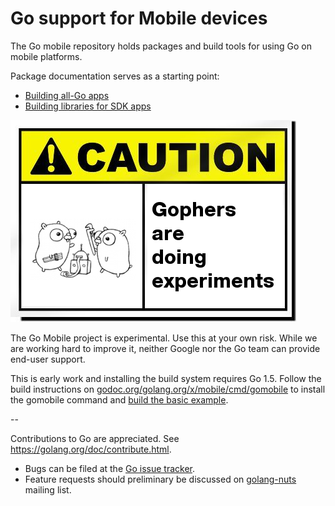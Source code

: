 # Go support for Mobile devices

The Go mobile repository holds packages and build tools for using Go on mobile platforms.

Package documentation serves as a starting point:

- [Building all-Go apps](https://golang.org/x/mobile/app)
- [Building libraries for SDK apps](https://golang.org/x/mobile/cmd/gobind)

![Caution image](doc/caution.png)

The Go Mobile project is experimental. Use this at your own risk.
While we are working hard to improve it, neither Google nor the Go
team can provide end-user support.

This is early work and installing the build system requires Go 1.5.
Follow the build instructions on
[godoc.org/golang.org/x/mobile/cmd/gomobile](https://golang.org/x/mobile/cmd/gomobile)
to install the gomobile command and
[build the basic example](https://golang.org/x/mobile/example/basic).

--

Contributions to Go are appreciated. See https://golang.org/doc/contribute.html.

* Bugs can be filed at the [Go issue tracker](https://golang.org/issue/new).
* Feature requests should preliminary be discussed on
[golang-nuts](https://groups.google.com/forum/#!forum/golang-nuts)
mailing list.
